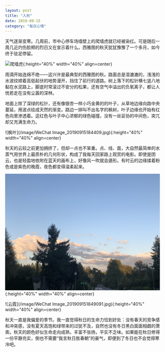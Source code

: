 ```yaml
---
layout: post
title: "入秋"
date: 2019-09-15
category: "每日心情"
---
```


天气逐渐变寒。几周前，市中心停车场墙壁上的爬墙虎就已经被染红。可是随后一周几近灼伤脸颊的烈日又在宣示着什么。西雅图的秋天犹犹豫豫了一个多月，如今终于驻足停留。
<!--more-->

![爬墙虎](/image/IMG_7486.jpg){:height="40%" width="40%" align=center}

雨滴开始连绵不绝——这兴许是最典型的西雅图的秋。路面总是湿漉漉的，浅浅的水波纹顺着高低起伏的地势漫开，挡住了前行的道路。树上落下的松针横七竖八地黏在水泥路上，脚底时常滚过不安分的松果，还有空气中溢出的负氧离子，都让人恍若走在没有尘嚣的深林。

地面上除了深绿的松针，还有像银杏一样小巧金黄的的叶子，从草地边缘向路中央蔓延，用波点绘成天然的渐变。路边一排叫不出名字的枫树，叶子边缘也开始有红色向里渗透着。这红色与叶子中心浓郁的绿色碰撞，没有一丝妥协的中间色，突兀却又充满生命力。

![枫叶](/image/WeChat Image_20190915184409.jpg){:height="40%" width="40%" align=center}

秋天的云较之前更加拥挤了，但却一点也不笨重。点、线、面，大自然最简单的水蒸气用世界上最质朴的几何形状，构成了我每天回家路上观赏的电影。即使是团云，也是轻盈地依附在蓝天的画布上，好像风一吹就会遁形。有时云的边缘揉着粉色或是紫色的晚霞，夜色都变得温柔起来。

![云霞](/image/IMG_7650.jpg){:height="40%" width="40%" align=center}

![云霞](/image/WeChat Image_201909151849091.jpg){:height="40%" width="40%" align=center}

秋天一直是我偏爱的季节。我一直觉得秋日的生命力恰到好处：没有春天的竞争感和冲突感，没有夏天高饱和绿带来的过犹不及，自然也没有冬日黑白面面相觑的萧索。秋天的颜色好似生命走向成熟，丰富不张扬，平实不乏味。如果能在秋日修得一份平静充实，倒也不需要“我言秋日胜春朝”的豪气，即便到了冬日也不会觉得寒冷吧。